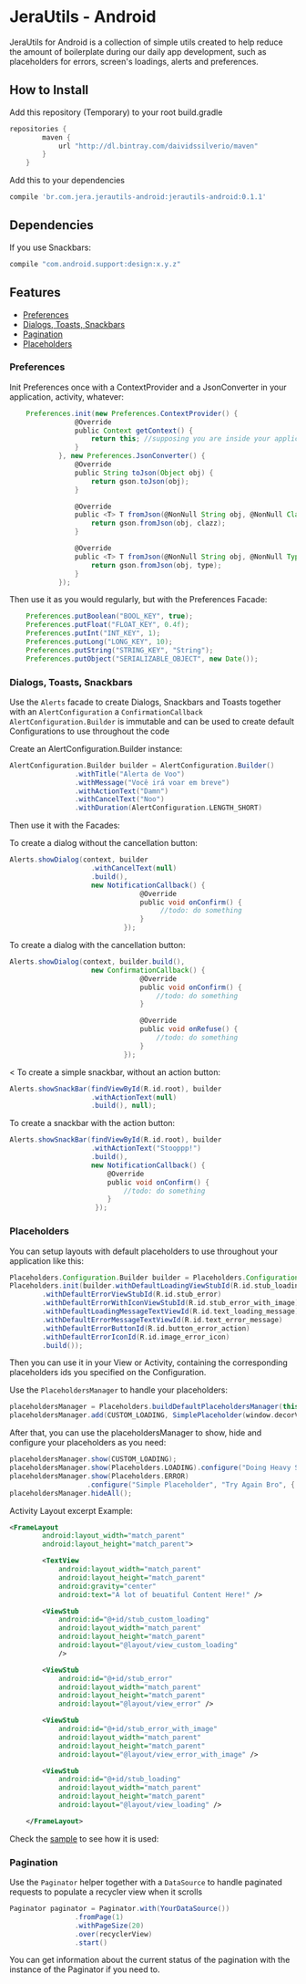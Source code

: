 # JeraUtils - Android
JeraUtils for Android is a collection of simple utils created to help reduce the amount of
boilerplate during our daily app development, such as placeholders for errors, screen's loadings,
alerts and preferences.

## How to Install
Add this repository (Temporary) to your root build.gradle
```groovy
repositories {
        maven {
            url "http://dl.bintray.com/daividssilverio/maven"
        }
    }
```

Add this to your dependencies
```groovy
compile 'br.com.jera.jerautils-android:jerautils-android:0.1.1'
```

## Dependencies

If you use Snackbars:

```groovy
compile "com.android.support:design:x.y.z"
```

## Features
* [Preferences](#preferences)
* [Dialogs, Toasts, Snackbars](#alerts)
* [Pagination](#pagination)
* [Placeholders](#placeholders)

### <a id="preferences"></a> Preferences
Init Preferences once with a ContextProvider and a JsonConverter in
your application, activity, whatever:
```groovy
    Preferences.init(new Preferences.ContextProvider() {
                @Override
                public Context getContext() {
                    return this; //supposing you are inside your application class
                }
            }, new Preferences.JsonConverter() {
                @Override
                public String toJson(Object obj) {
                    return gson.toJson(obj);
                }

                @Override
                public <T> T fromJson(@NonNull String obj, @NonNull Class<T> clazz) {
                    return gson.fromJson(obj, clazz);
                }

                @Override
                public <T> T fromJson(@NonNull String obj, @NonNull Type type) {
                    return gson.fromJson(obj, type);
                }
            });
```


Then use it as you would regularly, but with the Preferences Facade:
```groovy
    Preferences.putBoolean("BOOL_KEY", true);
    Preferences.putFloat("FLOAT_KEY", 0.4f);
    Preferences.putInt("INT_KEY", 1);
    Preferences.putLong("LONG_KEY", 10);
    Preferences.putString("STRING_KEY", "String");
    Preferences.putObject("SERIALIZABLE_OBJECT", new Date());
```


### <a id="alerts"></a>Dialogs, Toasts, Snackbars
Use the ```Alerts``` facade to create Dialogs, Snackbars and Toasts together with
an ```AlertConfiguration``` a ```ConfirmationCallback```
```AlertConfiguration.Builder``` is immutable and can be used to create default Configurations to
use throughout the code

Create an AlertConfiguration.Builder instance:
```groovy
AlertConfiguration.Builder builder = AlertConfiguration.Builder()
                .withTitle("Alerta de Voo")
                .withMessage("Você irá voar em breve")
                .withActionText("Damn")
                .withCancelText("Noo")
                .withDuration(AlertConfiguration.LENGTH_SHORT)
```

Then use it with the Facades:

To create a dialog without the cancellation button:
```groovy
Alerts.showDialog(context, builder
                    .withCancelText(null)
                    .build(),
                    new NotificationCallback() {
                                @Override
                                public void onConfirm() {
                                     //todo: do something
                                }
                            });
```

To create a dialog with the cancellation button:
```groovy
Alerts.showDialog(context, builder.build(),
                    new ConfirmationCallback() {
                                @Override
                                public void onConfirm() {
                                    //todo: do something
                                }

                                @Override
                                public void onRefuse() {
                                    //todo: do something
                                }
                            });
```


<
To create a simple snackbar, without an action button:
```groovy
Alerts.showSnackBar(findViewById(R.id.root), builder
                    .withActionText(null)
                    .build(), null);
```

To create a snackbar with the action button:
```groovy
Alerts.showSnackBar(findViewById(R.id.root), builder
                    .withActionText("Stooppp!")
                    .build(),
                    new NotificationCallback() {
                        @Override
                        public void onConfirm() {
                            //todo: do something
                        }
                     });
```

### <a id="placeholders"></a> Placeholders
You can setup layouts with default placeholders to use throughout your application
like this:
```groovy
Placeholders.Configuration.Builder builder = Placeholders.Configuration.Builder()
Placeholders.init(builder.withDefaultLoadingViewStubId(R.id.stub_loading)
        .withDefaultErrorViewStubId(R.id.stub_error)
        .withDefaultErrorWithIconViewStubId(R.id.stub_error_with_image)
        .withDefaultLoadingMessageTextViewId(R.id.text_loading_message)
        .withDefaultErrorMessageTextViewId(R.id.text_error_message)
        .withDefaultErrorButtonId(R.id.button_error_action)
        .withDefaultErrorIconId(R.id.image_error_icon)
        .build());
```

Then you can use it in your View or Activity, containing the corresponding placeholders
ids you specified on the Configuration.

Use the ```PlaceholdersManager``` to handle your placeholders:
```groovy
placeholdersManager = Placeholders.buildDefaultPlaceholdersManager(this);
placeholdersManager.add(CUSTOM_LOADING, SimplePlaceholder(window.decorView, R.id.stub_custom_loading));
```

After that, you can use the placeholdersManager to show, hide and configure your placeholders
as you need:
```groovy
placeholdersManager.show(CUSTOM_LOADING);
placeholdersManager.show(Placeholders.LOADING).configure("Doing Heavy Stuff!");
placeholdersManager.show(Placeholders.ERROR)
                   .configure("Simple Placeholder", "Try Again Bro", { doHeavyStuff() });
placeholdersManager.hideAll();
```
Activity Layout excerpt Example:
```xml
<FrameLayout
        android:layout_width="match_parent"
        android:layout_height="match_parent">

        <TextView
            android:layout_width="match_parent"
            android:layout_height="match_parent"
            android:gravity="center"
            android:text="A lot of beuatiful Content Here!" />

        <ViewStub
            android:id="@+id/stub_custom_loading"
            android:layout_width="match_parent"
            android:layout_height="match_parent"
            android:layout="@layout/view_custom_loading"
            />

        <ViewStub
            android:id="@+id/stub_error"
            android:layout_width="match_parent"
            android:layout_height="match_parent"
            android:layout="@layout/view_error" />

        <ViewStub
            android:id="@+id/stub_error_with_image"
            android:layout_width="match_parent"
            android:layout_height="match_parent"
            android:layout="@layout/view_error_with_image" />

        <ViewStub
            android:id="@+id/stub_loading"
            android:layout_width="match_parent"
            android:layout_height="match_parent"
            android:layout="@layout/view_loading" />

    </FrameLayout>
```
Check the [sample](https://github.com/jera/jerautils-android/blob/develop/sample/src/main/java/br/com/jera/example/placeholders/PlaceholdersExample.kt) to see how it is used:

### <a id="pagination"></a> Pagination
Use the ```Paginator``` helper together with a ```DataSource``` to handle
paginated requests to populate a recycler view when it scrolls

```groovy
Paginator paginator = Paginator.with(YourDataSource())
                .fromPage(1)
                .withPageSize(20)
                .over(recyclerView)
                .start()
```

You can get information about the current status of the pagination with
the instance of the Paginator if you need to.